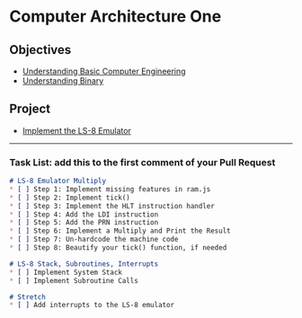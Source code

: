 # Computer Architecture One

## Objectives

* [Understanding Basic Computer Engineering](objectives/basic-comp-eng)
* [Understanding Binary](objectives/binary)

## Project

* [Implement the LS-8 Emulator](project/ls8)

***

### Task List: add this to the first comment of your Pull Request

```markdown
# LS-8 Emulator Multiply
* [ ] Step 1: Implement missing features in ram.js
* [ ] Step 2: Implement tick()
* [ ] Step 3: Implement the HLT instruction handler
* [ ] Step 4: Add the LDI instruction
* [ ] Step 5: Add the PRN instruction
* [ ] Step 6: Implement a Multiply and Print the Result
* [ ] Step 7: Un-hardcode the machine code
* [ ] Step 8: Beautify your tick() function, if needed

# LS-8 Stack, Subroutines, Interrupts
* [ ] Implement System Stack
* [ ] Implement Subroutine Calls

# Stretch
* [ ] Add interrupts to the LS-8 emulator
```

